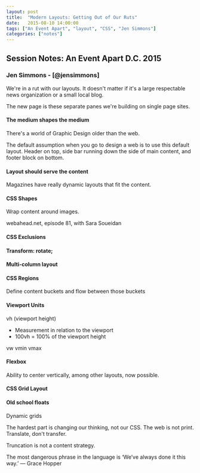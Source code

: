 ```yaml
---
layout: post
title:  "Modern Layouts: Getting Out of Our Ruts"
date:   2015-08-10 14:00:00
tags: ["An Event Apart", "layout", "CSS", "Jen Simmons"]
categories: ["notes"]
---
```


## Session Notes: An Event Apart D.C. 2015


### Jen Simmons - [@jensimmons]

We're in a rut with our layouts. It doesn't matter if it's a large respectable news organization or a small local blog.

The new page is these separate panes we're building on single page sites.

#### The medium shapes the medium
There's a world of Graphic Design older than the web.

The default assumption when you go to design a web is to use this default layout. Header on top, side bar running down the side of main content, and footer block on bottom.

#### Layout should serve the content
Magazines have really dynamic layouts that fit the content.

#### CSS Shapes
Wrap content around images.

webahead.net, episode 81, with Sara Soueidan

#### CSS Exclusions

#### Transform: rotate;

#### Multi-column layout

#### CSS Regions
Define content buckets and flow between those buckets

#### Viewport Units
vh (viewport height)

- Measurement in relation to the viewport
- 100vh = 100% of the viewport height

vw
vmin
vmax

#### Flexbox
Ability to center vertically, among other layouts, now possible.

#### CSS Grid Layout

#### Old school floats
Dynamic grids


The hardest part is changing our thinking, not our CSS.
The web is not print. Translate, don't transfer.

Truncation is not a content strategy.

The most dangerous phrase in the language is ‘We’ve always done it this way.’ — Grace Hopper